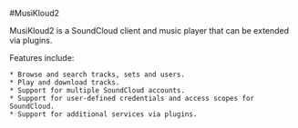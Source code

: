 #MusiKloud2

MusiKloud2 is a SoundCloud client and music player that can be extended via plugins.

Features include:

    * Browse and search tracks, sets and users.
    * Play and download tracks.
    * Support for multiple SoundCloud accounts.
    * Support for user-defined credentials and access scopes for SoundCloud.
    * Support for additional services via plugins.

